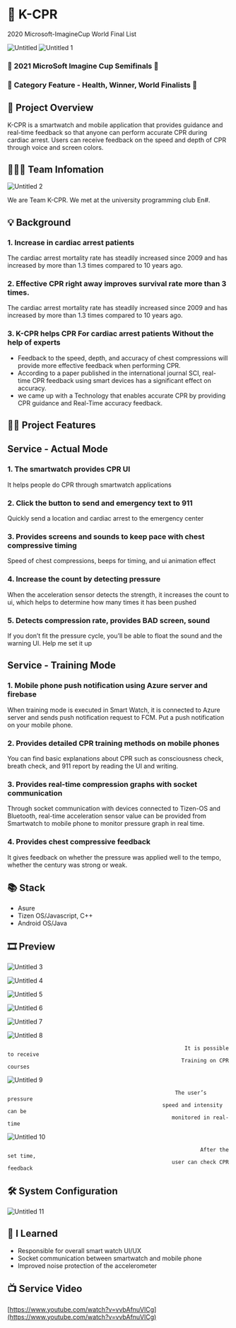 # 💟 K-CPR


2020 Microsoft-ImagineCup World Final List

![Untitled](https://user-images.githubusercontent.com/59998914/126847722-977ee9fa-7d59-4c69-85d9-8ffb7ae4990c.png) ![Untitled 1](https://user-images.githubusercontent.com/59998914/126847701-1348719a-7647-4350-8b36-da9613b06c9e.png)

### 🌟 **2021 MicroSoft Imagine Cup Semifinals** 🌟

### 🌟 **Category Feature - Health, Winner, World Finalists** 🌟

## 📖 Project Overview


K-CPR is a smartwatch and mobile application that provides guidance and real-time feedback so that anyone can perform accurate CPR during cardiac arrest. Users can receive feedback on the speed and depth of CPR through voice and screen colors.

## 👨‍👧‍👧 Team Infomation


![Untitled 2](https://user-images.githubusercontent.com/59998914/126847704-f0de4c1d-1767-45c0-96bf-226db743afeb.png)  

We are Team K-CPR. We met at the university programming club En#.

## 💡 Background


### 1. Increase in cardiac arrest patients

The cardiac arrest mortality rate has steadily
increased since 2009 and has increased by more
than 1.3 times compared to 10 years ago.

### 2. Effective CPR right away improves survival rate more than 3 times.

The cardiac arrest mortality rate has steadily
increased since 2009 and has increased by more
than 1.3 times compared to 10 years ago.

### 3. K-CPR helps CPR For cardiac arrest patients Without the help of experts

- Feedback to the speed, depth, and accuracy of chest compressions will
provide more effective feedback when performing CPR.
- According to a paper published in the international journal SCI, real-
time CPR feedback using smart devices has a significant effect on accuracy.
- we came up with a Technology that enables accurate
CPR by providing CPR guidance and Real-Time accuracy feedback.

## 👩‍💻 Project Features


## Service - Actual Mode

### 1. The smartwatch provides CPR UI

It helps people do CPR through smartwatch applications

### 2. Click the button to send and emergency text to 911

Quickly send a location and cardiac arrest to the emergency center

### 3. Provides screens and sounds to keep pace with chest compressive timing

Speed of chest compressions, beeps for timing, and ui animation effect

### 4. Increase the count by detecting pressure

When the acceleration sensor detects the strength, it increases the count to ui, which helps to determine how many times it has been pushed

### 5. Detects compression rate, provides BAD screen, sound

If you don’t fit the pressure cycle, you’ll be able to float the sound
and the warning UI. Help me set it up

## Service - Training Mode

### 1. Mobile phone push notification using Azure server and firebase

When training mode is executed in Smart Watch, it is connected to Azure server
and sends push notification request to FCM. Put a push notification on your mobile phone.

### 2. Provides detailed CPR training methods on mobile phones

You can find basic explanations about CPR such as consciousness check,
breath check, and 911 report by reading the UI and writing.

### 3. Provides real-time compression graphs with socket communication

Through socket communication with devices connected to Tizen-OS and Bluetooth,
real-time acceleration sensor value can be provided from Smartwatch to mobile phone
to monitor pressure graph in real time.

### 4. Provides chest compressive feedback

It gives feedback on whether the pressure was applied well to the tempo, whether the
century was strong or weak.

## 📚 Stack


- Asure
- Tizen OS/Javascript, C++
- Android OS/Java

## 🎞️ Preview

![Untitled 3](https://user-images.githubusercontent.com/59998914/126847707-437aba72-b85c-45c6-a53e-bb4462f44bdd.png)

![Untitled 4](https://user-images.githubusercontent.com/59998914/126847708-74262edf-a91f-48ce-907f-94443ad1a0fc.png)

![Untitled 5](https://user-images.githubusercontent.com/59998914/126847709-c41f9bed-6eff-4ea0-b443-b3056100b41b.png)

![Untitled 6](https://user-images.githubusercontent.com/59998914/126847712-5ae6f589-2978-4f19-95de-f3962fb42ab5.png)

![Untitled 7](https://user-images.githubusercontent.com/59998914/126847713-c2dd571d-78a7-465a-a8aa-6208b90f53a7.png)

![Untitled 8](https://user-images.githubusercontent.com/59998914/126847716-bd7be500-bba1-4bc1-96b9-f3da8ee1670b.png)


                                                            It is possible to receive
                                                           Training on CPR courses

![Untitled 9](https://user-images.githubusercontent.com/59998914/126847719-c7794682-320f-4bab-980b-3bb6a1f06272.png)

                                                         The user’s pressure
                                                     speed and intensity can be
                                                        monitored in real-time

![Untitled 10](https://user-images.githubusercontent.com/59998914/126847720-d1a6fc08-885a-43d6-91f5-40a682b770de.png)

                                                                 After the set time,
                                                        user can check CPR feedback

## 🛠️ System Configuration

![Untitled 11](https://user-images.githubusercontent.com/59998914/126847721-a4855ee5-2302-473f-b938-1b0df516dc7a.png)

## 💭 I Learned


- Responsible for overall smart watch UI/UX
- Socket communication between smartwatch and mobile phone
- Improved noise protection of the accelerometer

## 📺 Service Video


[https://www.youtube.com/watch?v=vvbAfnuVlCg](https://www.youtube.com/watch?v=vvbAfnuVlCg)
